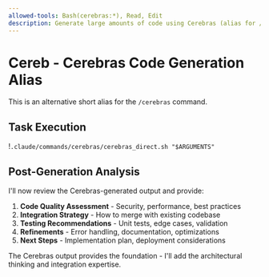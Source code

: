 ```yaml
---
allowed-tools: Bash(cerebras:*), Read, Edit
description: Generate large amounts of code using Cerebras (alias for /cerebras)
---
```


# Cereb - Cerebras Code Generation Alias

This is an alternative short alias for the `/cerebras` command.

## Task Execution
!`.claude/commands/cerebras/cerebras_direct.sh "$ARGUMENTS"`

## Post-Generation Analysis

I'll now review the Cerebras-generated output and provide:

1. **Code Quality Assessment** - Security, performance, best practices
2. **Integration Strategy** - How to merge with existing codebase  
3. **Testing Recommendations** - Unit tests, edge cases, validation
4. **Refinements** - Error handling, documentation, optimizations
5. **Next Steps** - Implementation plan, deployment considerations

The Cerebras output provides the foundation - I'll add the architectural thinking and integration expertise.